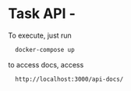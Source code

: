 
# Task API - 

To execute, just run

```bash
  docker-compose up
```

to access docs, access
```bash
  http://localhost:3000/api-docs/
```